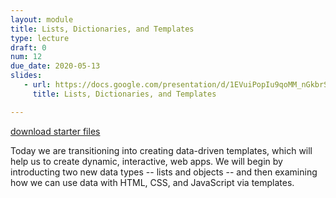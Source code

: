 ```yaml
---
layout: module
title: Lists, Dictionaries, and Templates
type: lecture
draft: 0
num: 12
due_date: 2020-05-13
slides:
   - url: https://docs.google.com/presentation/d/1EVuiPopIu9qoMM_nGkbrSS1O0EMTw4FHJ1La_hh-S_Y/edit?usp=sharing
     title: Lists, Dictionaries, and Templates

---
```


<a class="nu-button" href="/spring2020/course-files/lectures/lecture12.zip">
    download starter files 
    <i class="fas fa-download"></i>
</a>

Today we are transitioning into creating data-driven templates, which will help us to create dynamic, interactive, web apps. We will begin by introducting two new data types -- lists and objects -- and then examining how we can use data with HTML, CSS, and JavaScript via templates.